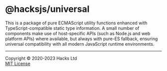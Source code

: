 # @hacksjs/universal

This is a package of pure ECMAScript utility functions enhanced with TypeScript-compatible static type information. A small number of components make use of host-specific APIs (such as Node.js and web platform APIs) where available, but always with pure-ES fallback, ensuring universal compatibility with all modern JavaScript runtime environments.

-----

Copyright © 2020-2023 Hacks Ltd \
[MIT License](./LICENSE.txt)
